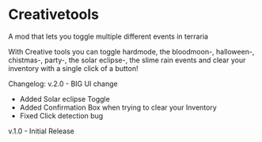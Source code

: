 # Creativetools
A mod that lets you toggle multiple different events in terraria

With Creative tools you can toggle hardmode, the bloodmoon-, halloween-, chistmas-, party-, the solar eclipse-, the slime rain events and clear your inventory with a single click of a button!

Changelog:
v.2.0 - BIG UI change
+ Added Solar eclipse Toggle
+ Added Confirmation Box when trying to clear your Inventory
+ Fixed Click detection bug

v.1.0 - Initial Release
